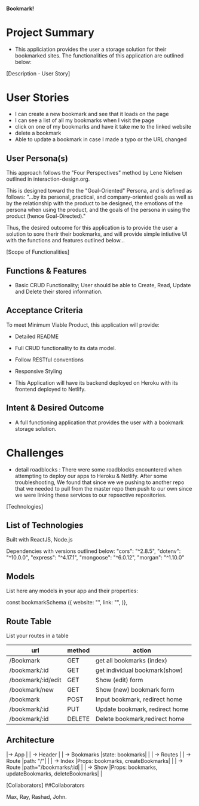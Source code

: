 #### Bookmark!

# Project Summary

- This appliciation provides the user a storage solution for their bookmarked sites. The functionalities of this application are outlined below:

[Description - User Story]

# User Stories

- I can create a new bookmark and see that it loads on the page
- I can see a list of all my bookmarks when I visit the page
- click on one of my bookmarks and have it take me to the linked website
- delete a bookmark
- Able to update a bookmark in case I made a typo or the URL changed

## User Persona(s)

This approach follows the "Four Perspectives" method by Lene Nielsen outlined in interaction-design.org.

This is designed toward the the "Goal-Oriented" Persona, and is defined as follows: "...by its personal, practical, and company-oriented goals as well as by the relationship with the product to be designed, the emotions of the persona when using the product, and the goals of the persona in using the product (hence Goal-Directed)."

Thus, the desired outcome for this application is to provide the user a solution to sore therir their bookmarks, and will provide simple intiutive UI with the functions and features outlined below...

[Scope of Functionalities]

## Functions & Features

- Basic CRUD Functionality; User should be able to Create, Read, Update and Delete their stored information.

## Acceptance Criteria

To meet Minimum Viable Product, this application will provide:

- Detailed README
- Full CRUD functionality to its data model.
- Follow RESTful conventions
- Responsive Styling

- This Application will have its backend deployed on Heroku with its frontend deployed to Netlify.

## Intent & Desired Outcome

- A full functioning application that provides the user with a bookmark storage solution.

# Challenges

- detail roadblocks : There were some roadblocks encountered when attempting to deploy our apps to Heroku & Netlify. After some troubleshooting, We found that since we we pushing to another repo that we needed to pull from the master repo then push to our own since we were linking these services to our repsective repositories.

[Technologies]

## List of Technologies

Built with ReactJS, Node.js

Dependencies with versions outlined below:
"cors": "^2.8.5",
"dotenv": "^10.0.0",
"express": "^4.17.1",
"mongoose": "^6.0.12",
"morgan": "^1.10.0"

## Models

List here any models in your app and their properties:

const bookmarkSchema ({
website: "",
link: "",
)},

## Route Table

List your routes in a table

| url                | method | action                         |
| ------------------ | ------ | ------------------------------ |
| /Bookmark          | GET    | get all bookmarks (index)      |
| /bookmark/:id      | GET    | get individual bookmark(show)  |
| /bookmark/:id/edit | GET    | Show (edit) form               |
| /bookmark/new      | GET    | Show (new) bookmark form       |
| /bookmark          | POST   | Input bookmark, redirect home  |
| /bookmark/:id      | PUT    | Update bookmark, redirect home |
| /bookmark/:id      | DELETE | Delete bookmark,redirect home  |

## Architecture

|-> App                                                                 |
|  -> Header                                                            |
|  -> Bookmarks |state: bookmarks|                                      |
|     -> Routes                                                         |
|         -> Route |path: "/"|                                          |
|         -> Index |Props: bookmarks, createBookmarks|                  |
|     -> Route |path="/bookmarks/:id|                                   |
|         -> Show  |Props: bookmarks, updateBookmarks, deleteBookmarks| |

[Collaborators]
##Collaborators

Max, Ray, Rashad, John.
